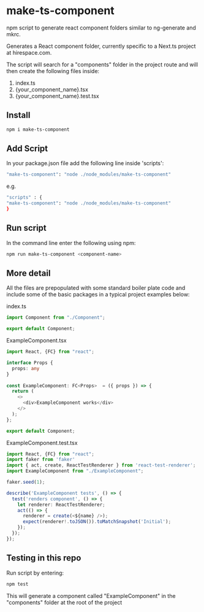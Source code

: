 # make-ts-component

npm script to generate react component folders similar to ng-generate and mkrc.

Generates a React component folder, currently specific to a Next.ts project at hirespace.com.

The script will search for a "components" folder in the project route and will then create the
following files inside:

1. index.ts
2. {your_component_name}.tsx
3. {your_component_name}.test.tsx

## Install

```bash
npm i make-ts-component
```

## Add Script

In your package.json file add the following line inside 'scripts':

```bash
"make-ts-component": "node ./node_modules/make-ts-component"
```

e.g.

```bash
"scripts" : {
"make-ts-component": "node ./node_modules/make-ts-component"
}
```

## Run script

In the command line enter the following using npm:

```bash
npm run make-ts-component <component-name>
```

## More detail

All the files are prepopulated with some standard boiler plate code and include some of the basic packages in a typical project examples below:

index.ts

```ts
import Component from "./Component";

export default Component;
```

ExampleComponent.tsx

```ts
import React, {FC} from "react";

interface Props {
  props: any 
}
  
const ExampleComponent: FC<Props>  = ({ props }) => {
  return (
    <>
      <div>ExampleComponent works</div>
    </>
  );
};

export default Component;
```

ExampleComponent.test.tsx

```ts
import React, {FC} from "react";
import faker from 'faker'
import { act, create, ReactTestRenderer } from 'react-test-renderer';
import ExampleComponent from "./ExampleComponent";

faker.seed(1);

describe('ExampleComponent tests', () => {
  test('renders component', () => {
    let renderer: ReactTestRenderer;
    act(() => {
      renderer = create(<${name} />);
      expect(renderer!.toJSON()).toMatchSnapshot('Initial');
    });
  });
});
```

## Testing in this repo

Run script by entering:

```bash
npm test
```

This will generate a component called "ExampleComponent" in the "components" folder at the root of the project
